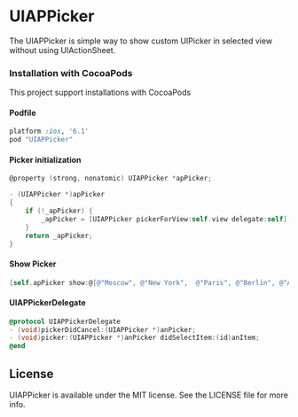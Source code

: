 UIAPPicker
==========

The UIAPPicker is simple way to show custom UIPicker in selected view without using UIActionSheet.

### Installation with CocoaPods
This project support installations with CocoaPods

#### Podfile
```ruby
platform :ios, '6.1'
pod "UIAPPicker"
```

#### Picker initialization 
```objective-c
@property (strong, nonatomic) UIAPPicker *apPicker;

- (UIAPPicker *)apPicker
{
    if (!_apPicker) {
        _apPicker = [UIAPPicker pickerForView:self.view delegate:self];
    }
    return _apPicker;
}
```

#### Show Picker
```objective-c
[self.apPicker show:@[@"Moscow", @"New York",  @"Paris", @"Berlin", @"Ankara"] withSelectedRow:0];
```

#### UIAPPickerDelegate
```objective-c
@protocol UIAPPickerDelegate
- (void)pickerDidCancel:(UIAPPicker *)anPicker;
- (void)picker:(UIAPPicker *)anPicker didSelectItem:(id)anItem;
@end
```

## License
UIAPPicker is available under the MIT license. See the LICENSE file for more info.
